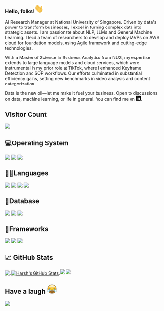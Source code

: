 <!-- # ![harsh sharma header](https://github.com/bhargav1000/bhargav1000/blob/main/images/cover.png) -->

### Hello, folks!<img src="https://github.com/bhargav1000/bhargav1000/blob/main/images/wave.gif" width="30px">

AI Research Manager at National University of Singapore. Driven by data's power to transform businesses, I excel in turning complex data into strategic assets. I am passionate about NLP, LLMs and General Machine Learning. I lead a team of researchers to develop and deploy MVPs on AWS cloud for foundation models, using Agile framework and cutting-edge technologies.

With a Master of Science in Business Analytics from NUS, my expertise extends to large language models and cloud services, which were instrumental in my prior role at TikTok, where I enhanced Keyframe Detection and SOP workflows. Our efforts culminated in substantial efficiency gains, setting new benchmarks in video analysis and content categorization.

Data is the new oil—let me make it fuel your business. Open to discussions on data, machine learning, or life in general.
You can find me on  [![LinkedIn][1.2]][1].

<!-- Icons -->

[1.2]: https://github.com/bhargav1000/bhargav1000/blob/main/images/linkedin.png

<!-- Links to your social media accounts -->

[1]: https://www.linkedin.com/in/bhargav-sagiraju/


## Visitor Count
<div>
<p > 
<img src="https://profile-counter.glitch.me/bhargav1000/count.svg" />
</p>
</div>


## 💻Operating System
![](https://img.shields.io/badge/Windows-0078D6?style=for-the-badge&logo=windows&logoColor=white)
![](https://img.shields.io/badge/Ubuntu-E95420?style=for-the-badge&logo=ubuntu&logoColor=white)
![](https://img.shields.io/badge/Kali_Linux-557C94?style=for-the-badge&logo=kali-linux&logoColor=white)

## 👩‍💻Languages
![](https://img.shields.io/badge/Python-3776AB?style=for-the-badge&logo=python&logoColor=white)
![](https://img.shields.io/badge/Numpy-777BB4?style=for-the-badge&logo=numpy&logoColor=white)
![](https://img.shields.io/badge/Pandas-2C2D72?style=for-the-badge&logo=pandas&logoColor=white)
![](https://img.shields.io/badge/Plotly-239120?style=for-the-badge&logo=plotly&logoColor=white)

## 🔧Database
![](https://img.shields.io/badge/MySQL-00000F?style=for-the-badge&logo=mysql&logoColor=white)
![](https://img.shields.io/badge/MongoDB-4EA94B?style=for-the-badge&logo=mongodb&logoColor=white)
![](https://img.shields.io/badge/Microsoft%20SQL%20Sever-CC2927?style=for-the-badge&logo=microsoft%20sql%20server&logoColor=white)

## 🚀Frameworks
![](https://img.shields.io/badge/Node.js-339933?style=for-the-badge&logo=nodedotjs&logoColor=white)
![](https://img.shields.io/badge/Express.js-000000?style=for-the-badge&logo=express&logoColor=white)
![](https://img.shields.io/badge/React-20232A?style=for-the-badge&logo=react&logoColor=61DAFB)



## &#x1f4c8; GitHub Stats

<a href="https://github.com/bhargav1000/bhargav1000">
  <img align="center" src="https://github-readme-stats.vercel.app/api/top-langs/?username=bhargav1000&hide=java,html,tex&title_color=ffffff&text_color=c9cacc&icon_color=2bbc8a&bg_color=1d1f21&langs_count=3" />
</a>
<a href="https://github.com/bhargav1000/bhargav1000">
  <img align="center" src="https://github-readme-stats.vercel.app/api?username=bhargav1000&show_icons=true&line_height=27&count_private=true&title_color=ffffff&text_color=c9cacc&icon_color=2bbc8a&bg_color=1d1f21" alt="Harsh's GitHub Stats" />
</a>
<a>
  <img height="190" src="https://github-readme-streak-stats.herokuapp.com/?user=bhargav1000&layout=compact&theme=dark">
</a>
<a>
  <img src="https://activity-graph.herokuapp.com/graph?username=bhargav1000&theme=github">
</a>

## Have a laugh <img src='https://github.com/bhargav1000/bhargav1000/blob/main/images/laughing_gif.gif' width='30px'>

<img src="https://readme-jokes.vercel.app/api"> 
<!-->
    
<!--
**bhargav1000/bhargav1000** is a ✨ _special_ ✨ repository because its `README.md` (this file) appears on your GitHub profile.
//imp
https://github.com/alexandresanlim/Badges4-README.md-Profile
https://towardsdatascience.com/build-a-stunning-readme-for-your-github-profile-9b80434fe5d7
Here are some ideas to get you started:

- 🔭 I’m currently working on ...
- 🌱 I’m currently learning ...
- 👯 I’m looking to collaborate on ...
- 🤔 I’m looking for help with ...
- 💬 Ask me about ...
- 📫 How to reach me: ...
- 😄 Pronouns: ...
- ⚡ Fun fact: ...
-->